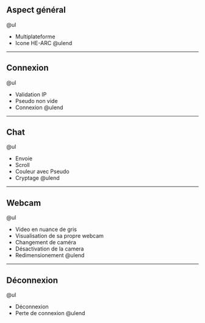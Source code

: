 ## Aspect général

@ul
 - Multiplateforme
 - Icone HE-ARC
@ulend

---

## Connexion

@ul
 - Validation IP
 - Pseudo non vide
 - Connexion
@ulend

---

## Chat

@ul
 - Envoie
 - Scroll
 - Couleur avec Pseudo
 - Cryptage
@ulend

---

## Webcam

@ul
 - Video en nuance de gris
 - Visualisation de sa propre webcam
 - Changement de caméra
 - Désactivation de la camera
 - Redimensionement
@ulend

---

## Déconnexion

@ul
 - Déconnexion
 - Perte de connexion
@ulend
